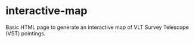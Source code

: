 # interactive-map
Basic HTML page to generate an interactive map of VLT Survey Telescope (VST) pointings.
